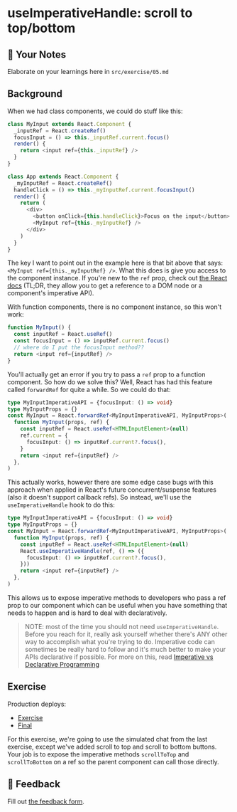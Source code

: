 # useImperativeHandle: scroll to top/bottom

## 📝 Your Notes

Elaborate on your learnings here in `src/exercise/05.md`

## Background

When we had class components, we could do stuff like this:

```javascript
class MyInput extends React.Component {
  _inputRef = React.createRef()
  focusInput = () => this._inputRef.current.focus()
  render() {
    return <input ref={this._inputRef} />
  }
}

class App extends React.Component {
  _myInputRef = React.createRef()
  handleClick = () => this._myInputRef.current.focusInput()
  render() {
    return (
      <div>
        <button onClick={this.handleClick}>Focus on the input</button>
        <MyInput ref={this._myInputRef} />
      </div>
    )
  }
}
```

The key I want to point out in the example here is that bit above that says:
`<MyInput ref={this._myInputRef} />`. What this does is give you access to the
component instance. If you're new to the `ref` prop, check out
[the React docs](https://reactjs.org/docs/forwarding-refs.html) (TL;DR, they
allow you to get a reference to a DOM node or a component's imperative API).

With function components, there is no component instance, so this won't work:

```javascript
function MyInput() {
  const inputRef = React.useRef()
  const focusInput = () => inputRef.current.focus()
  // where do I put the focusInput method??
  return <input ref={inputRef} />
}
```

You'll actually get an error if you try to pass a `ref` prop to a function
component. So how do we solve this? Well, React has had this feature called
`forwardRef` for quite a while. So we could do that:

```typescript
type MyInputImperativeAPI = {focusInput: () => void}
type MyInputProps = {}
const MyInput = React.forwardRef<MyInputImperativeAPI, MyInputProps>(
  function MyInput(props, ref) {
    const inputRef = React.useRef<HTMLInputElement>(null)
    ref.current = {
      focusInput: () => inputRef.current?.focus(),
    }
    return <input ref={inputRef} />
  },
)
```

This actually works, however there are some edge case bugs with this approach
when applied in React's future concurrent/suspense features (also it doesn't
support callback refs). So instead, we'll use the `useImperativeHandle` hook to
do this:

```typescript
type MyInputImperativeAPI = {focusInput: () => void}
type MyInputProps = {}
const MyInput = React.forwardRef<MyInputImperativeAPI, MyInputProps>(
  function MyInput(props, ref) {
    const inputRef = React.useRef<HTMLInputElement>(null)
    React.useImperativeHandle(ref, () => ({
      focusInput: () => inputRef.current?.focus(),
    }))
    return <input ref={inputRef} />
  },
)
```

This allows us to expose imperative methods to developers who pass a ref prop to
our component which can be useful when you have something that needs to happen
and is hard to deal with declaratively.

> NOTE: most of the time you should not need `useImperativeHandle`. Before you
> reach for it, really ask yourself whether there's ANY other way to accomplish
> what you're trying to do. Imperative code can sometimes be really hard to
> follow and it's much better to make your APIs declarative if possible. For
> more on this, read
> [Imperative vs Declarative Programming](https://tylermcginnis.com/imperative-vs-declarative-programming/)

## Exercise

Production deploys:

- [Exercise](https://advanced-react-hooks.netlify.com/isolated/exercise/05.tsx)
- [Final](https://advanced-react-hooks.netlify.com/isolated/final/05.tsx)

For this exercise, we're going to use the simulated chat from the last exercise,
except we've added scroll to top and scroll to bottom buttons. Your job is to
expose the imperative methods `scrollToTop` and `scrollToBottom` on a ref so the
parent component can call those directly.

## 🦉 Feedback

Fill out
[the feedback form](https://ws.kcd.im/?ws=Advanced%20React%20Hooks%20%F0%9F%94%A5&e=05%3A%20useImperativeHandle%3A%20scroll%20to%20top%2Fbottom&em=mykolavlasov11%40gmail.com).
